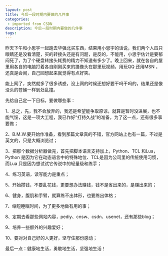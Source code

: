 ```yaml
---
layout: post
title: 今后一段时期内要做的几件事
categories: 
 - imported from CSDN
description: 今后一段时期内要做的几件事
tags: 
---
```


昨天下午和小思宇一起跑去华强北买东西，结果用小思宇的话说，我们两个人四只眼睛还是没看清楚，买的转接头还是有问题，是反的，不能用，小思宇估计是要郁闷死了，为了个硬盘转接头耗费的精力不知道有多少了。晚上回来，就在各自的屋里用各自的电脑打着各自刚刚买来的摄像头在那里玩视频，用玩QQ 还用MSN ，还真是会闹，自己回想起来就觉得有点好笑。

能上网了，突然就多了很多诱惑，没上网的时候还想好要干吗干吗的，结果还是像没头的苍蝇一样到处乱撞。

先给自己定一下目标，要做哪些事：

1、总之，先，我不会放弃的，我还是希望能争取原谅，就算是暂时没进展，也不能气馁，这是一项大工程，我已作好“打持久战”的准备，为了这一点，还有很多事要做；

2、B.M.W.要开始作准备，看到那篇文章真的不错，官方网站上也有一篇，不过是英文的，只是大概浏览过；

3、把那个数据分析器做完，首先把脚本语言支持加上，Python、TCL 和Lua，Python 是因为它在动态语言中的特殊地位、TCL是因为公司里的传统使用习惯，而Lua 只是因为想试试它传说中的轻量级和练手；

4、练习英语，读写能力是重点；

5、开始攒钱，不要乱花钱，更要想办法赚钱，钱不是省出来的，是赚出来的；

6、健身，腹肌和手臂，就算练不出体形，也要练出体格；

7、缩短睡眠时间，为了更多地做有用的事；

8、定期去看那些网站内容，pediy、cnsw、csdn、usenet，还有那些blog；

9、培养一些额外的兴趣爱好；

10、要对对自己好的人更好，坚守住那份感动；

最后一点：健康地生活，勇敢地生活，坚强地生活！
